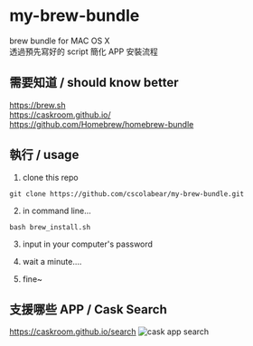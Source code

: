 # my-brew-bundle
brew bundle for MAC OS X<br>
透過預先寫好的 script 簡化 APP 安裝流程<br>


## 需要知道 / should know better
https://brew.sh<br>
https://caskroom.github.io/<br>
https://github.com/Homebrew/homebrew-bundle<br>


## 執行 / usage
1. clone this repo
```
git clone https://github.com/cscolabear/my-brew-bundle.git
````

2. in command line...
```
bash brew_install.sh
```

3. input in your computer's password


4. wait a minute....

5. fine~


## 支援哪些 APP / Cask Search
https://caskroom.github.io/search
![cask app search](https://user-images.githubusercontent.com/4863629/27892741-00007bbe-6234-11e7-9551-bc3476226827.png)
